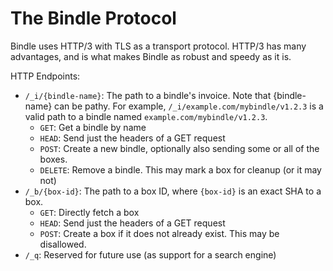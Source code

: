 # The Bindle Protocol

Bindle uses HTTP/3 with TLS as a transport protocol. HTTP/3 has many advantages, and is
what makes Bindle as robust and speedy as it is.

HTTP Endpoints:
- `/_i/{bindle-name}`: The path to a bindle's invoice. Note that {bindle-name} can be pathy. For example, `/_i/example.com/mybindle/v1.2.3` is a valid path to a bindle named `example.com/mybindle/v1.2.3`.
    - `GET`: Get a bindle by name
    - `HEAD`: Send just the headers of a GET request
    - `POST`: Create a new bindle, optionally also sending some or all of the boxes.
    - `DELETE`: Remove a bindle. This may mark a box for cleanup (or it may not)
- `/_b/{box-id}`: The path to a box ID, where `{box-id}` is an exact SHA to a box.
    - `GET`: Directly fetch a box
    - `HEAD`: Send just the headers of a GET request
    - `POST`: Create a box if it does not already exist. This may be disallowed.
- `/_q`: Reserved for future use (as support for a search engine)